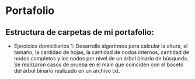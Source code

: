 # Portafolio

## Estructura de carpetas de mi portafolio:

- Ejercicios domiciliarios 1:
Desarrollé algoritmos para calcular la altura, el tamaño, la cantidad de hojas, la cantidad de nodos internos, cantidad de nodos completos y los nodos por nivel de un árbol binario de búsqueda.
Se realizaron casos de prueba en el main que coinciden con el boceto del árbol binario realizado en un archivo txt.

